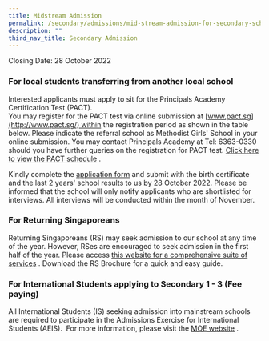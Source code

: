 ```yaml
---
title: Midstream Admission
permalink: /secondary/admissions/mid-stream-admission-for-secondary-school/
description: ""
third_nav_title: Secondary Admission
---
```



Closing Date: 28 October 2022

### For local students transferring from another local school

[​](https://www-mgs-moe-edu-sg-admin.cwp.sg/secondary/admissions/goog_2013998115)Interested applicants must apply to sit for the Principals Academy Certification Test (PACT).  
You may register for the PACT test via online submission at [www.pact.sg](http://www.pact.sg/) within the registration period as shown in the table below. Please indicate the referral school as Methodist Girls' School in your online submission. You may contact Principals Academy at Tel: 6363-0330 should you have further queries on the registration for PACT test. [Click here to view the PACT schedule](https://drive.google.com/file/d/1jm6NRPrVVPX0chN0sdjrNq0oSWaGCPQG/view?usp=sharing) .

  

​Kindly complete the [application form](https://form.gov.sg/62eb2a3bd7b4560012a6c9a7) and submit with the birth certificate and the last 2 years' school results to us by 28 October 2022. Please be informed that the school will only notify applicants who are shortlisted for interviews. All interviews will be conducted within the month of November.  

  

### For Returning Singaporeans

​Returning Singaporeans (RS) may seek admission to our school at any time of the year. However, RSes are encouraged to seek admission in the first half of the year. Please access [this website for a comprehensive suite of services](https://www.moe.gov.sg/returning-singaporeans) . Download the RS Brochure for a quick and easy guide.  
  

### For International Students applying to Secondary 1 - 3 (Fee paying)

​All International Students (IS) seeking admission into mainstream schools are required to participate in the Admissions Exercise for International Students (AEIS).  For more information, please visit the [MOE website](https://www.moe.gov.sg/international-students) .